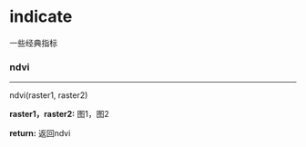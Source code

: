 # indicate

一些经典指标



### ndvi

---

ndvi(raster1, raster2)

**raster1，raster2:** 图1，图2

**return:** 返回ndvi

